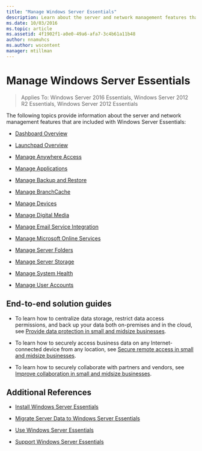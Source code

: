 ```yaml
---
title: "Manage Windows Server Essentials"
description: Learn about the server and network management features that are included with Windows Server Essentials.
ms.date: 10/03/2016
ms.topic: article
ms.assetid: 4f1902f1-a0e0-49a6-afa7-3c4b61a11b48
author: nnamuhcs
ms.author: wscontent
manager: mtillman
---
```


# Manage Windows Server Essentials

>Applies To: Windows Server 2016 Essentials, Windows Server 2012 R2 Essentials, Windows Server 2012 Essentials

The following topics provide information about the server and network management features that are included with Windows Server Essentials:

-   [Dashboard Overview](Overview-of-the-Dashboard-in-Windows-Server-Essentials.md)

-   [Launchpad Overview](Overview-of-the-Launchpad-in-Windows-Server-Essentials.md)

-   [Manage Anywhere Access](Manage-Anywhere-Access-in-Windows-Server-Essentials.md)

-   [Manage Applications](Manage-Applications-in-Windows-Server-Essentials.md)

-   [Manage Backup and Restore](Manage-Backup-and-Restore-in-Windows-Server-Essentials.md)

-   [Manage BranchCache](Manage-BranchCache-in-Windows-Server-Essentials.md)

-   [Manage Devices](Manage-Devices-in-Windows-Server-Essentials.md)

-   [Manage Digital Media](Manage-Digital-Media-in-Windows-Server-Essentials.md)

-   [Manage Email Service Integration](Manage-Email-Service-Integration-in-Windows-Server-Essentials.md)

-   [Manage Microsoft Online Services](Manage-Microsoft-Online-Services-in-Windows-Server-Essentials.md)

-   [Manage Server Folders](Manage-Server-Folders-in-Windows-Server-Essentials.md)

-   [Manage Server Storage](Manage-Server-Storage-in-Windows-Server-Essentials.md)

-   [Manage System Health](Manage-System-Health-in-Windows-Server-Essentials.md)

-   [Manage User Accounts](Manage-User-Accounts-in-Windows-Server-Essentials.md)

## End-to-end solution guides

-    To learn how to centralize data storage, restrict data access permissions, and back up your data both on-premises and in the cloud, see [Provide data protection in small and midsize businesses](/previous-versions/orphan-topics/ws.11/dn582043(v=ws.11)).

-    To learn how to securely access business data on any Internet-connected device from any location, see [Secure remote access in small and midsize businesses](/previous-versions/windows/it-pro/solutions-guidance/dn629457(v=ws.11)).

-    To learn how to securely collaborate with partners and vendors, see [Improve collaboration in small and midsize businesses](/previous-versions/windows/it-pro/solutions-guidance/dn747893(v=ws.11)).

## Additional References

-   [Install Windows Server Essentials](../install/Install-Windows-Server-Essentials.md)

-   [Migrate Server Data to Windows Server Essentials](../migrate/Migrate-Server-Data-to-Windows-Server-Essentials.md)

-   [Use Windows Server Essentials](../use/Use-Windows-Server-Essentials.md)

-   [Support Windows Server Essentials](../support/Support-Windows-Server-Essentials.md)